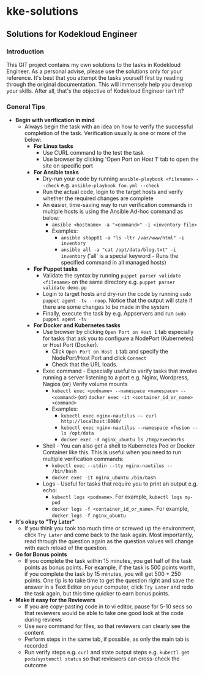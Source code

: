 # kke-solutions
## Solutions for Kodekloud Engineer
### Introduction
This GIT project contains my own solutions to the tasks in Kodekloud Engineer. As a personal advise, please use the solutions only for your reference. It's best that you attempt the tasks yourself first by reading through the original documentation. This will immensely help you develop your skills. After all, that's the objective of Kodekloud Engineer isn't it?

### General Tips
* **Begin with verification in mind**
    * Always begin the task with an idea on how to verify the successful completion of the task. Verification usually is one or more of the below:
      * **For Linux tasks**
        * Use CURL command to the test the task
        * Use browser by clicking 'Open Port on Host 1' tab to open the site on specific port
      * **For Ansible tasks**
        * Dry-run your code by running `ansible-playbook <filename> --check` e.g. `ansible-playbook foo.yml --check`
        * Run the actual code, login to the target hosts and verify whether the required changes are complete
        * An easier, time-saving way to run verification commands in multiple hosts is using the Ansible Ad-hoc command as below:
          * `ansible <hostname> -a "<command>" -i <inventory file>`
          * Examples:
            * `ansible stapp01 -a "ls -ltr /var/www/html" -i inventory`
            * `ansible all -a "cat /opt/data/blog.txt" -i inventory` ('all' is a special keyword - Runs the specified command in all managed hosts)
      * **For Puppet tasks**
        * Validate the syntax by running `puppet parser validate <filename>` on the same directory e.g. `puppet parser validate demo.pp`
        * Login to target hosts and dry-run the code by running `sudo puppet agent -tv --noop`. Notice that the output will state if there are some changes to be made in the system
        * Finally, execute the task by e.g. Appservers and run `sudo puppet agent -tv` 
      * **For Docker and Kubernetes tasks**
        * Use browser by clicking `Open Port on Host 1` tab especially for tasks that ask you to configure a NodePort (Kubernetes) or Host Port (Docker). 
          * Click `Open Port on Host 1` tab and specify the NodePort/Host Port and click `Connect`
          * Check that the URL loads.
        * Exec command - Especially useful to verify tasks that involve running a server listening to a port e.g. Nginx, Wordpress, Nagios (or) Verify volume mounts
          * `kubectl exec <podname> --namespace <namespace> -- <command>` (or) `docker exec -it <container_id_or_name> <command>`
          * Examples:
            * `kubectl exec nginx-nautilus -- curl http://localhost:8080/`
            * `kubectl exec nginx-nautilus --namespace xfusion -- ls /opt/data`
            * `docker exec -d nginx_ubuntu ls /tmp/execWorks`
        * Shell - You can also get a shell to Kubernetes Pod or Docker Container like this. This is useful when you need to run multiple verification commands:
          * `kubectl exec --stdin --tty nginx-nautilus -- /bin/bash`
          * `docker exec -it nginx_ubuntu /bin/bash` 
        * Logs - Useful for tasks that require you to print an output e.g. echo:
          * `kubectl logs <podname>`. For example, `kubectl logs my-pod` 
          * `docker logs -f <container_id_or_name>`. For example, `docker logs -f nginx_ubuntu`
* **It's okay to "Try Later"**
  * If you think you took too much time or screwed up the environment, click `Try Later` and come back to the task again. Most importantly, read through the question again as the question values will change with each reload of the question.
* **Go for Bonus points**
  * If you complete the task within 15 minutes, you get half of the task points as bonus points. For example, if the task is 500 points worth, if you complete the task by 15 minutes, you will get 500 + 250 points. One tip is to take time to get the question right and save the answer in a Text Editor on your computer, click `Try Later` and redo the task again, but this time quicker to earn bonus points.
* **Make it easy for the Reviewers** 
  * If you are copy-pasting code in to vi editor, pause for 5-10 secs so that reviewers would be able to take one good look at the code during reviews
  * Use `more` command for files, so that reviewers can clearly see the content
  * Perform steps in the same tab, if possible, as only the main tab is recorded
  * Run verify steps e.g. `curl` and state output steps e.g. `kubectl get pods`/`systemctl status` so that reviewers can cross-check the outcome


